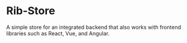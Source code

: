 # Rib-Store
A simple store for an integrated backend that also works with frontend libraries such as React, Vue, and Angular.

